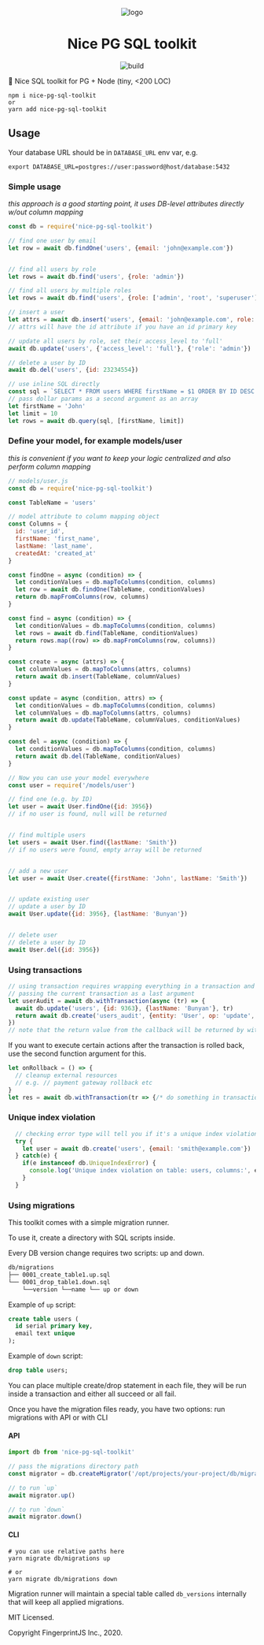 <center>

![logo](https://fpjs-public.s3.amazonaws.com/oss/nice-pg-sql-toolkit/logo.jpg)

Nice PG SQL toolkit
============================

![build](https://github.com/fingerprintjs/nice-pg-sql-toolkit/workflows/build/badge.svg)
</center>


🧰 Nice SQL toolkit for PG + Node (tiny, <200 LOC)

```
npm i nice-pg-sql-toolkit
or
yarn add nice-pg-sql-toolkit
```

## Usage

Your database URL should be in `DATABASE_URL` env var, e.g.

```shell script
export DATABASE_URL=postgres://user:password@host/database:5432
```

### Simple usage
_this approach is a good starting point, it uses DB-level attributes directly w/out column mapping_

```js
const db = require('nice-pg-sql-toolkit')

// find one user by email
let row = await db.findOne('users', {email: 'john@example.com'})


// find all users by role
let rows = await db.find('users', {role: 'admin'})

// find all users by multiple roles
let rows = await db.find('users', {role: ['admin', 'root', 'superuser']})

// insert a user
let attrs = await db.insert('users', {email: 'john@example.com', role: 'admin'})
// attrs will have the id attribute if you have an id primary key

// update all users by role, set their access_level to 'full'
await db.update('users', {'access_level': 'full'}, {'role': 'admin'})

// delete a user by ID
await db.del('users', {id: 23234554})

// use inline SQL directly
const sql = `SELECT * FROM users WHERE firstName = $1 ORDER BY ID DESC LIMIT $2`
// pass dollar params as a second argument as an array
let firstName = 'John'
let limit = 10
let rows = await db.query(sql, [firstName, limit])
```

### Define your model, for example models/user
_this is convenient if you want to keep your logic centralized and also perform column mapping_

```js
// models/user.js
const db = require('nice-pg-sql-toolkit')

const TableName = 'users'

// model attribute to column mapping object
const Columns = {
  id: 'user_id',
  firstName: 'first_name',
  lastName: 'last_name',
  createdAt: 'created_at'
}

const findOne = async (condition) => {
  let conditionValues = db.mapToColumns(condition, columns)
  let row = await db.findOne(TableName, conditionValues)
  return db.mapFromColumns(row, columns)
}

const find = async (condition) => {
  let conditionValues = db.mapToColumns(condition, columns)
  let rows = await db.find(TableName, conditionValues)
  return rows.map((row) => db.mapFromColumns(row, columns))
}

const create = async (attrs) => {
  let columnValues = db.mapToColumns(attrs, columns)
  return await db.insert(TableName, columnValues)
}

const update = async (condition, attrs) => {
  let conditionValues = db.mapToColumns(condition, columns)
  let columnValues = db.mapToColumns(attrs, columns)
  return await db.update(TableName, columnValues, conditionValues)
}

const del = async (condition) => {
  let conditionValues = db.mapToColumns(condition, columns)
  return await db.del(TableName, conditionValues)
}
```

```js
// Now you can use your model everywhere
const user = require('/models/user')

// find one (e.g. by ID)
let user = await User.findOne({id: 3956})
// if no user is found, null will be returned


// find multiple users
let users = await User.find({lastName: 'Smith'})
// if no users were found, empty array will be returned


// add a new user
let user = await User.create({firstName: 'John', lastName: 'Smith'})


// update existing user
// update a user by ID
await User.update({id: 3956}, {lastName: 'Bunyan'})


// delete user
// delete a user by ID
await User.del({id: 3956})
```

### Using transactions

```js
// using transaction requires wrapping everything in a transaction and
// passing the current transaction as a last argument
let userAudit = await db.withTransaction(async (tr) => {
  await db.update('users', {id: 9363}, {lastName: 'Bunyan'}, tr)
  return await db.create('users_audit', {entity: 'User', op: 'update', args: [{lastName: 'Bunyan'}]}, tr)
})
// note that the return value from the callback will be returned by withTransaction function
```

If you want to execute certain actions after the transaction is rolled back,
use the second function argument for this.

```js
let onRollback = () => {
  // cleanup external resources
  // e.g. // payment gateway rollback etc
}
let res = await db.withTransaction(tr => {/* do something in transaction.. */}, onRollback)
```

### Unique index violation

```js
  // checking error type will tell you if it's a unique index violation
  try {
    let user = await db.create('users', {email: 'smith@example.com'})
  } catch(e) {
    if(e instanceof db.UniqueIndexError) {
      console.log('Unique index violation on table: users, columns:', e.columns)
    }
  }
```

### Using migrations

This toolkit comes with a simple migration runner.

To use it, create a directory with SQL scripts inside.

Every DB version change requires two scripts: up and down.

```sh
db/migrations
├── 0001_create_table1.up.sql
└── 0001_drop_table1.down.sql
    └──version └──name └── up or down
```

Example of `up` script:

```sql
create table users (
  id serial primary key,
  email text unique
);
```

Example of `down` script:

```sql
drop table users;
```
You can place multiple create/drop statement in each file, they will be run inside a transaction
and either all succeed or all fail.

Once you have the migration files ready, you have two options: run migrations with API or with CLI


#### API

```js
import db from 'nice-pg-sql-toolkit'

// pass the migrations directory path
const migrator = db.createMigrator('/opt/projects/your-project/db/migrations')

// to run `up`
await migrator.up()

// to run `down`
await migrator.down()
```

#### CLI

```shell script
# you can use relative paths here
yarn migrate db/migrations up

# or
yarn migrate db/migrations down
```

Migration runner will maintain a special table called `db_versions` internally
that will keep all applied migrations.


MIT Licensed.

Copyright FingerprintJS Inc., 2020.


